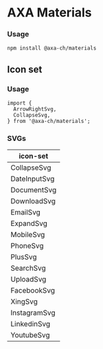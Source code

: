 # AXA Materials

### Usage

`npm install @axa-ch/materials`

## Icon set

### Usage

```
import {
  ArrowRightSvg,
  CollapseSvg,
} from '@axa-ch/materials';
```

### SVGs

| icon-set     |
| ------------ |
| CollapseSvg  |
| DateInputSvg |
| DocumentSvg  |
| DownloadSvg  |
| EmailSvg     |
| ExpandSvg    |
| MobileSvg    |
| PhoneSvg     |
| PlusSvg      |
| SearchSvg    |
| UploadSvg    |
| FacebookSvg  |
| XingSvg      |
| InstagramSvg |
| LinkedinSvg  |
| YoutubeSvg   |
